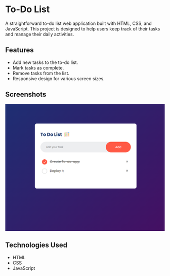 # To-Do List

A straightforward to-do list web application built with HTML, CSS, and JavaScript. This project is designed to help users keep track of their tasks and manage their daily activities.

## Features

- Add new tasks to the to-do list.
- Mark tasks as complete.
- Remove tasks from the list.
- Responsive design for various screen sizes.

## Screenshots

![Screenshot](images/img.png)

## Technologies Used

- HTML
- CSS
- JavaScript